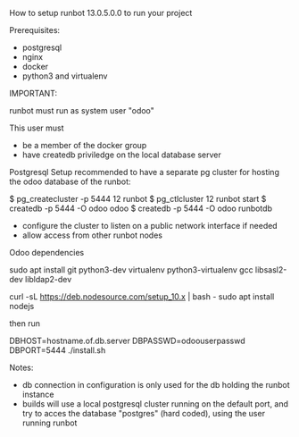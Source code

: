 How to setup runbot 13.0.5.0.0 to run your project

Prerequisites:

* postgresql
* nginx
* docker
* python3 and virtualenv

IMPORTANT:

runbot must run as system user "odoo"

This user must
* be a member of the docker group
* have createdb priviledge on the local database server

Postgresql Setup
recommended to have a separate pg cluster for hosting the odoo database of the runbot:

$ pg_createcluster -p 5444 12 runbot
$ pg_ctlcluster 12 runbot start
$ createdb -p 5444 -O odoo odoo
$ createdb -p 5444 -O odoo runbotdb

* configure the cluster to listen on a public network interface if needed
* allow access from other runbot nodes

Odoo dependencies

sudo apt install git python3-dev virtualenv python3-virtualenv gcc libsasl2-dev libldap2-dev

curl -sL https://deb.nodesource.com/setup_10.x | bash -
sudo apt install nodejs

then run

DBHOST=hostname.of.db.server DBPASSWD=odoouserpasswd DBPORT=5444  ./install.sh


Notes:

* db connection in configuration is only used for the db holding the runbot instance
* builds will use a local postgresql cluster running on the default port, and try to acces the database "postgres" (hard coded), using the user running runbot
